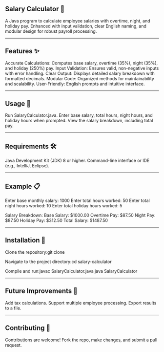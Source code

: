 
## Salary Calculator 🧮
A Java program to calculate employee salaries with overtime, night, and holiday pay. Enhanced with input validation, clear English naming, and modular design for robust payroll processing.

---

## Features ✨

Accurate Calculations: Computes base salary, overtime (35%), night (35%), and holiday (250%) pay.
Input Validation: Ensures valid, non-negative inputs with error handling.
Clear Output: Displays detailed salary breakdown with formatted decimals.
Modular Code: Organized methods for maintainability and scalability.
User-Friendly: English prompts and intuitive interface.

---

## Usage 🚀

Run SalaryCalculator.java.
Enter base salary, total hours, night hours, and holiday hours when prompted.
View the salary breakdown, including total pay.

---

## Requirements 🛠️

Java Development Kit (JDK) 8 or higher.
Command-line interface or IDE (e.g., IntelliJ, Eclipse).

---

## Example 📋
Enter base monthly salary: 1000
Enter total hours worked: 50
Enter total night hours worked: 10
Enter total holiday hours worked: 5

Salary Breakdown:
Base Salary: $1000.00
Overtime Pay: $87.50
Night Pay: $87.50
Holiday Pay: $312.50
Total Salary: $1487.50

---

## Installation 🔧

Clone the repository:git clone <repository-url>

Navigate to the project directory:cd salary-calculator

Compile and run:javac SalaryCalculator.java
java SalaryCalculator

---

## Future Improvements 🔮

Add tax calculations.
Support multiple employee processing.
Export results to a file.

---

## Contributing 🤝
Contributions are welcome! Fork the repo, make changes, and submit a pull request.
